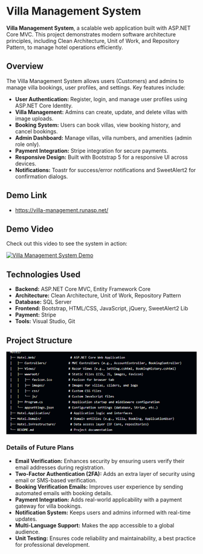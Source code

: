 # Villa Management System

 **Villa Management System**, a scalable web application built with ASP.NET Core MVC. This project demonstrates modern software architecture principles, including Clean Architecture, Unit of Work, and Repository Pattern, to manage hotel operations efficiently.

## Overview
The Villa Management System allows users (Customers) and admins to manage villa bookings, user profiles, and settings. Key features include:
- **User Authentication:** Register, login, and manage user profiles using ASP.NET Core Identity.
- **Villa Management:** Admins can create, update, and delete villas with image uploads.
- **Booking System:** Users can book villas, view booking history, and cancel bookings.
- **Admin Dashboard:** Manage villas, villa numbers, and amenities (admin role only).
- **Payment Integration:** Stripe integration for secure payments.
- **Responsive Design:** Built with Bootstrap 5 for a responsive UI across devices.
- **Notifications:** Toastr for success/error notifications and SweetAlert2 for confirmation dialogs.

  
## Demo Link
- https://villa-management.runasp.net/

## Demo Video
Check out this video to see the system in action:

[![Villa Management System Demo](https://img.youtube.com/vi/H6Wnc7t4Hdo/0.jpg)](https://www.youtube.com/watch?v=H6Wnc7t4Hdo)



## Technologies Used
- **Backend:** ASP.NET Core MVC, Entity Framework Core
- **Architecture:** Clean Architecture, Unit of Work, Repository Pattern
- **Database:** SQL Server
- **Frontend:** Bootstrap, HTML/CSS, JavaScript, jQuery, SweetAlert2 Lib
- **Payment:** Stripe
- **Tools:** Visual Studio, Git

## Project Structure

![Alt text](https://raw.githubusercontent.com/Moh-Gomma/Villa-Management-System/refs/heads/main/Hotel/wwwroot/Images/2025-03-16%2002_17_42-Window.png)

### Details of Future Plans

- **Email Verification:** Enhances security by ensuring users verify their email addresses during registration.
- **Two-Factor Authentication (2FA):** Adds an extra layer of security using email or SMS-based verification.
- **Booking Verification Emails:** Improves user experience by sending automated emails with booking details.
- **Payment Integration:** Adds real-world applicability with a payment gateway for villa bookings.
- **Notification System:** Keeps users and admins informed with real-time updates.
- **Multi-Language Support:** Makes the app accessible to a global audience.
- **Unit Testing:** Ensures code reliability and maintainability, a best practice for professional development.

  
